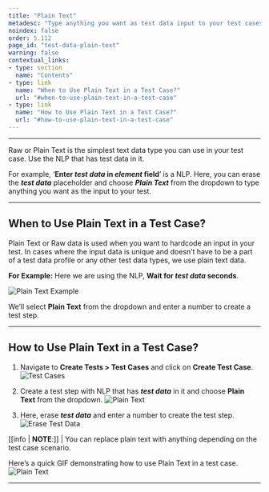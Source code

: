 ```yaml
---
title: "Plain Text"
metadesc: "Type anything you want as test data input to your test cases in Testsigma. Learn how to use plain text as test data type for your test cases in Test Automation"
noindex: false
order: 5.112
page_id: "test-data-plain-text"
warning: false
contextual_links:
- type: section
  name: "Contents"
- type: link
  name: "When to Use Plain Text in a Test Case?"
  url: "#when-to-use-plain-text-in-a-test-case"
- type: link
  name: "How to Use Plain Text in a Test Case?"
  url: "#how-to-use-plain-text-in-a-test-case"
---
```


---

Raw or Plain Text is the simplest text data type you can use in your test case. Use the NLP that has test data in it. 

For example, ‘**Enter *test data* in *element* field**’ is a NLP. Here, you can erase the ***test data*** placeholder and choose ***Plain Text*** from the dropdown to type anything you want as the input to your test.

---

## **When to Use Plain Text in a Test Case?**
Plain Text or Raw data is used when you want to hardcode an input in your test. In cases where the input data is unique and doesn’t have to be a part of a test data profile or any other test data types, we use plain text data.

**For Example:**
Here we are using the NLP, **Wait for *test data* seconds**. 

![Plain Text Example](https://s3.amazonaws.com/static-docs.testsigma.com/new_images/projects/applications/pttsteps.png)


We’ll select **Plain Text** from the dropdown and enter a number to create a test step. 

---

## **How to Use Plain Text in a Test Case?**
1. Navigate to **Create Tests > Test Cases** and click on **Create Test Case**.
![Test Cases](https://s3.amazonaws.com/static-docs.testsigma.com/new_images/projects/applications/ptntcs.png)

2. Create a test step with NLP that has ***test data*** in it and choose **Plain Text** from the dropdown. 
![Plain Text](https://s3.amazonaws.com/static-docs.testsigma.com/new_images/projects/applications/pttsnllp.png)

3. Here, erase ***test data*** and enter a number to create the test step.
![Erase Test Data](https://s3.amazonaws.com/static-docs.testsigma.com/new_images/projects/applications/ptetd.png)

[[info | **NOTE**:]]
| You can replace plain text with anything depending on the test case scenario. 

Here’s a quick GIF demonstrating how to use Plain Text in a test case. 
![Plain Text](https://s3.amazonaws.com/static-docs.testsigma.com/new_images/projects/applications/PlainTextWF.gif)

---